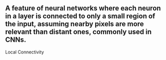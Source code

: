 A feature of neural networks where each neuron in a layer is connected to only a small region of the input, assuming nearby pixels are more relevant than distant ones, commonly used in CNNs.
---
Local Connectivity
